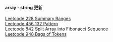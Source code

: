 #### array - string 更新

[Leetcode 228 Summary Ranges]()\
[Leetcode 456 132 Pattern]()\
[Leetcode 842 Split Array into Fibonacci Sequence]()\
[Leetcode 948 Bags of Tokens]()
